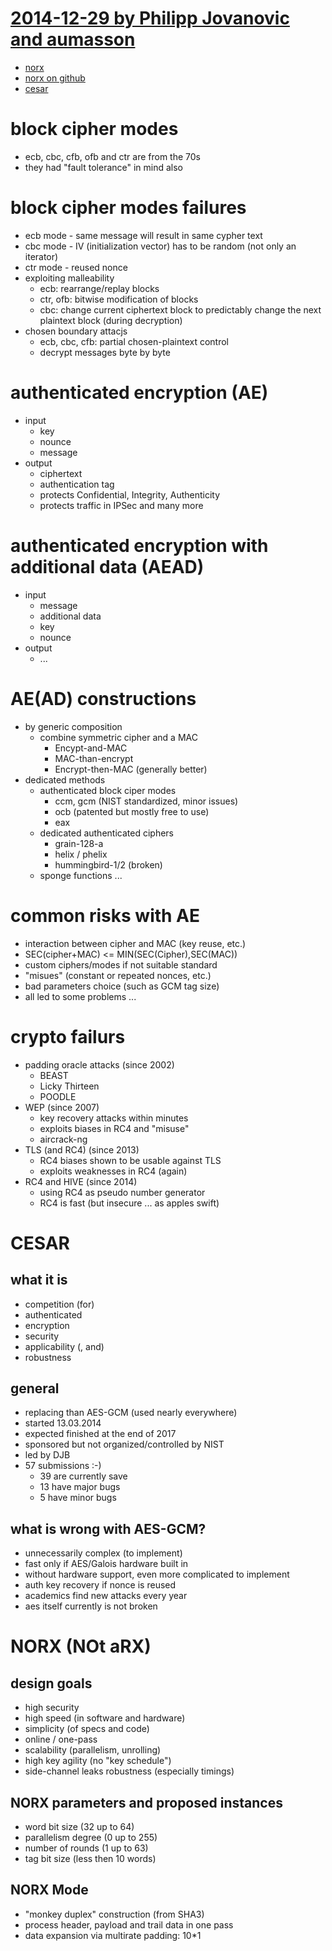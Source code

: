 # [2014-12-29 by Philipp Jovanovic and aumasson](https://events.ccc.de/congress/2014/Fahrplan/events/6137.html)

* [norx](https://norx.io/)
* [norx on github](https://github.com/norx/NORX)
* [cesar](http://competitions.cr.yp.to/caesar.html)

# block cipher modes

* ecb, cbc, cfb, ofb and ctr are from the 70s
* they had "fault tolerance" in mind also

# block cipher modes failures

* ecb mode - same message will result in same cypher text
* cbc mode - IV (initialization vector) has to be random (not only an iterator)
* ctr mode - reused nonce
* exploiting malleability
    * ecb: rearrange/replay blocks
    * ctr, ofb: bitwise modification of blocks
    * cbc: change current ciphertext block to predictably change the next plaintext block (during decryption)
* chosen boundary attacjs
    * ecb, cbc, cfb: partial chosen-plaintext control
    * decrypt messages byte by byte

# authenticated encryption (AE)

* input
    * key
    * nounce
    * message
* output
    * ciphertext
    * authentication tag
    * protects Confidential, Integrity, Authenticity
    * protects traffic in IPSec and many more

# authenticated encryption with additional data (AEAD)

* input
    * message
    * additional data
    * key
    * nounce
* output
    * ...

# AE(AD) constructions

* by generic composition
    * combine symmetric cipher and a MAC
        * Encypt-and-MAC
        * MAC-than-encrypt
        * Encrypt-then-MAC (generally better)
* dedicated methods
    * authenticated block ciper modes
        * ccm, gcm (NIST standardized, minor issues)
        * ocb (patented but mostly free to use)
        * eax
    * dedicated authenticated ciphers
        * grain-128-a
        * helix / phelix
        * hummingbird-1/2 (broken)
    * sponge functions ...

# common risks with AE

* interaction between cipher and MAC (key reuse, etc.)
* SEC(cipher+MAC) <= MIN(SEC(Cipher),SEC(MAC))
* custom ciphers/modes if not suitable standard
* "misues" (constant or repeated nonces, etc.)
* bad parameters choice (such as GCM tag size)
* all led to some problems ...

# crypto failurs

* padding oracle attacks (since 2002)
    * BEAST
    * Licky Thirteen
    * POODLE
* WEP (since 2007)
    * key recovery attacks within minutes
    * exploits biases in RC4 and "misuse"
    * aircrack-ng
* TLS (and RC4) (since 2013)
    * RC4 biases shown to be usable against TLS
    * exploits weaknesses in RC4 (again)
* RC4 and HIVE (since 2014)
    * using RC4 as pseudo number generator
    * RC4 is fast (but insecure ... as apples swift)

# CESAR

## what it is

* competition (for)
* authenticated
* encryption
* security
* applicability (, and)
* robustness

## general

* replacing than AES-GCM (used nearly everywhere)
* started 13.03.2014
* expected finished at the end of 2017
* sponsored but not organized/controlled by NIST
* led by DJB
* 57 submissions :-)
    * 39 are currently save
    * 13 have major bugs
    * 5 have minor bugs

## what is wrong with AES-GCM?

* unnecessarily complex (to implement)
* fast only if AES/Galois hardware built in
* without hardware support, even more complicated to implement
* auth key recovery if nonce is reused
* academics find new attacks every year
* aes itself currently is not broken

# NORX (NOt aRX)

## design goals

* high security
* high speed (in software and hardware)
* simplicity (of specs and code)
* online / one-pass
* scalability (parallelism, unrolling)
* high key agility (no "key schedule")
* side-channel leaks robustness (especially timings)

## NORX parameters and proposed instances

* word bit size (32 up to 64)
* parallelism degree (0 up to 255)
* number of rounds (1 up to 63)
* tag bit size (less then 10 words)

## NORX Mode

* "monkey duplex" construction (from SHA3)
* process header, payload and trail data in one pass
* data expansion via multirate padding: 10\*1
